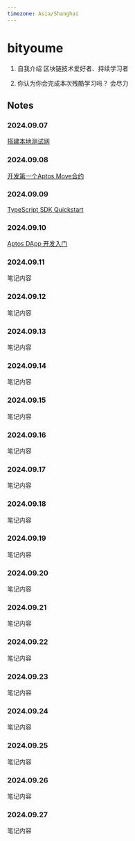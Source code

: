 ```yaml
---
timezone: Asia/Shanghai
---
```


# bityoume

1. 自我介绍
   区块链技术爱好者、持续学习者

2. 你认为你会完成本次残酷学习吗？
   会尽力

## Notes

<!-- Content_START -->

### 2024.09.07

[搭建本地测试网](https://bityoume.github.io/intensive-colearning-aptos/%E6%90%AD%E5%BB%BA%E6%9C%AC%E5%9C%B0%E6%B5%8B%E8%AF%95%E7%BD%91.html)

### 2024.09.08

[开发第一个Aptos Move合约](https://bityoume.github.io/intensive-colearning-aptos/%E5%BC%80%E5%8F%91%E7%AC%AC%E4%B8%80%E4%B8%AAAptos_Move%E5%90%88%E7%BA%A6.html)

### 2024.09.09

[TypeScript SDK Quickstart](https://bityoume.github.io/intensive-colearning-aptos/ts_sdk_quickstart.html)

### 2024.09.10

[Aptos DApp 开发入门](https://bityoume.github.io/intensive-colearning-aptos/hello_aptos_dapp.html)

### 2024.09.11

笔记内容

### 2024.09.12

笔记内容

### 2024.09.13

笔记内容

### 2024.09.14

笔记内容

### 2024.09.15

笔记内容

### 2024.09.16

笔记内容

### 2024.09.17

笔记内容

### 2024.09.18

笔记内容

### 2024.09.19

笔记内容

### 2024.09.20

笔记内容

### 2024.09.21

笔记内容

### 2024.09.22

笔记内容

### 2024.09.23

笔记内容

### 2024.09.24

笔记内容

### 2024.09.25

笔记内容

### 2024.09.26

笔记内容

### 2024.09.27

笔记内容

<!-- Content_END -->
